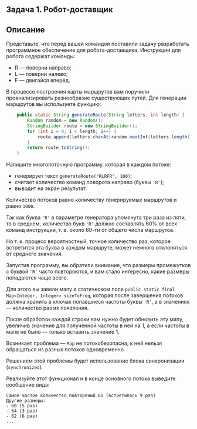 ## Задача 1. Робот-доставщик

## Описание

Представьте, что перед вашей командой поставили задачу разработать программное обеспечение для робота-доставщика. Инструкции для робота содержат команды:

- R — поверни направо;
- L — поверни налево;
- F — двигайся вперёд.

В процессе построения карты маршрутов вам поручили проанализировать разнообразие существующих путей.
Для генерации маршрутов вы используете функцию:

```java
    public static String generateRoute(String letters, int length) {
        Random random = new Random();
        StringBuilder route = new StringBuilder();
        for (int i = 0; i < length; i++) {
            route.append(letters.charAt(random.nextInt(letters.length())));
        }
        return route.toString();
    }
```
Напишите многопоточную программу, которая в каждом потоке:

- генерирует текст `generateRoute("RLRFR", 100)`;
- считает количество команд поворота направо (буквы `'R'`);
- выводит на экран результат.

Количество потоков равно количеству генерируемых маршрутов и равно `1000`.

Так как буква `'R'` в параметре генератора упомянута три раза из пяти, то в среднем, количество букв `'R'` должно составлять 60% от всех команд инструкции, т. е.  около 60-ти от общего числа маршрутов.

Но т. к. процесс вероятностный, точное количество раз, которое встретится эта буква в каждом маршруте, может немного отклоняться от среднего значения.

Запустив программу, вы обратили внимание, что размеры промежутков с буквой `'R'` часто повторяются, и вам стало интересно, какие размеры попадаются чаще всего.

Для этого вы завели мапу в статическом поле `public static final Map<Integer, Integer> sizeToFreq`, которая после завершения потоков должна хранить в ключах попавшиеся частоты буквы `'R'`, а в значениях — количество раз их появления.

После обработки каждой строки вам нужно будет обновить эту мапу, увеличив значение для полученной частоты в ней на 1, а если частоты в мапе не было — только вставить значение 1.

Возникает проблема — `Map` не потокобезопасна, к ней нельзя обращаться из разных потоков одновременно.

Решением этой проблемы будет использование блока синхронизации (`synchronized`).

Реализуйте этот функционал и в конце основного потока выведите сообщение вида:

```text
Самое частое количество повторений 61 (встретилось 9 раз)
Другие размеры:
- 60 (5 раз)
- 64 (3 раз)
- 62 (6 раз)
...
```